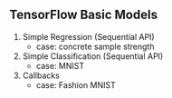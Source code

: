 ## TensorFlow Basic Models

1. Simple Regression (Sequential API)
   - case: concrete sample strength 
2. Simple Classification (Sequential API)
   - case: MNIST
3. Callbacks
   - case: Fashion MNIST
